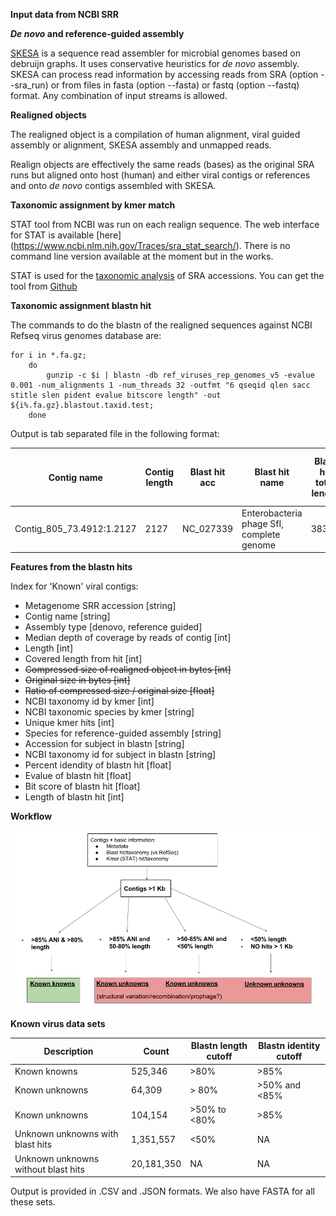 
**Input data from NCBI SRR**


**_De novo_ and reference-guided assembly**

[SKESA](https://github.com/ncbi/SKESA) is a sequence read assembler for microbial genomes based on debruijn graphs. It uses conservative heuristics for *de novo* assembly. SKESA can process read information by accessing reads from SRA (option --sra_run) or from files in fasta (option --fasta) or fastq (option --fastq) format. Any combination of input streams is allowed.

**Realigned objects**

The realigned object is a compilation of human alignment, viral guided assembly or alignment, SKESA assembly and unmapped reads.

Realign objects are effectively the same reads (bases) as the original SRA runs but aligned onto host (human) and either viral contigs or references and onto *de novo* contigs assembled with SKESA. 


**Taxonomic assignment by kmer match**

STAT tool from NCBI was run on each realign sequence. The web interface for STAT is available [here] (https://www.ncbi.nlm.nih.gov/Traces/sra_stat_search/). There is no command line version available at the moment but in the works.

STAT is used for the [taxonomic analysis](https://trace.ncbi.nlm.nih.gov/Traces/sra/?run=SRR4098608) of SRA accessions. You can get the tool from [Github](https://github.com/ncbi/ngs-tools/tree/tax/tools/tax)

**Taxonomic assignment blastn hit**

The commands to do the blastn of the realigned sequences against NCBI Refseq virus genomes database are:
```
for i in *.fa.gz; 
	do 
		gunzip -c $i | blastn -db ref_viruses_rep_genomes_v5 -evalue 0.001 -num_alignments 1 -num_threads 32 -outfmt "6 qseqid qlen sacc stitle slen pident evalue bitscore length" -out ${i%.fa.gz}.blastout.taxid.test; 
	done
```

Output is tab separated file in the following format:

| Contig name | Contig length | Blast hit acc | Blast hit name | Blast hit total length | % identity | evalue | Bit score | Length aligned to blast hit |
| --- | --- | --- | --- | --- | --- | --- | --- | --- |
Contig_805_73.4912:1.2127 | 2127 | NC_027339 | Enterobacteria phage SfI, complete genome | 38389 | 96.330 | 1.11e-42 | 178 | 109 |


**Features from the blastn hits**

Index for 'Known' viral contigs:
- Metagenome SRR accession [string]
- Contig name [string]
- Assembly type [denovo, reference guided]
- Median depth of coverage by reads of contig [int]
- Length [int]
- Covered length from hit [int]
- ~~Compressed size of realigned object in bytes [int]~~
- ~~Original size in bytes [int]~~
- ~~Ratio of compressed size / original size [float]~~
- NCBI taxonomy id by kmer [int]
- NCBI taxonomic species by kmer [string]
- Unique kmer hits [int]
- Species for reference-guided assembly [string]
- Accession for subject in blastn [string]
- NCBI taxonomy id for subject in blastn [string]
- Percent idendity of blastn hit [float]
- Evalue of blastn hit [float]
- Bit score of blastn hit [float]
- Length of blastn hit [int]

**Workflow**

![image](/KnownViruses/images/KnownVirusesWorkflow.png)


**Known virus data sets**

| Description | Count | Blastn length cutoff | Blastn identity cutoff | 
| --- | --- | --- | --- |
| Known knowns | 525,346 | >80% | >85% |
| Known unknowns | 64,309 | > 80% | >50% and <85% |
| Known unknowns | 104,154 | >50% to <80% | >85% |
| Unknown unknowns with blast hits| 1,351,557 | <50% | NA |
| Unknown unknowns without blast hits| 20,181,350 | NA | NA |

Output is provided in .CSV and .JSON formats. We also have FASTA for all these sets.
